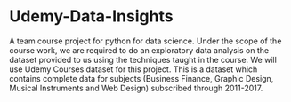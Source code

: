 # Udemy-Data-Insights
A team course project for python for data science. Under the scope of the course work, we are required to do an exploratory data analysis on the dataset provided to us using the techniques taught in the course. We will use Udemy Courses dataset for this project. This is a dataset which contains complete data for subjects (Business Finance, Graphic Design, Musical Instruments and Web Design) subscribed through 2011-2017.
